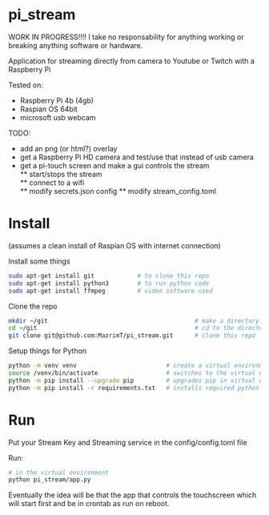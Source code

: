 # pi_stream
WORK IN PROGRESS!!!!
I take no responsability for anything working or breaking anything software or hardware.


Application for streaming directly from camera to Youtube or Twitch with a Raspberry Pi

Tested on:  
* Raspberry Pi 4b (4gb)  
* Raspian OS 64bit  
* microsoft usb webcam  
  
TODO:  
* add an png (or html?) overlay
* get a Raspberry Pi HD camera and test/use that instead of usb camera
* get a pi-touch screen and make a gui controls the stream  
** start/stops the stream  
** connect to a wifi  
** modify secrets.json config
** modify stream_config.toml

# Install
(assumes a clean install of Raspian OS with internet connection)

Install some things  
```bash 
sudo apt-get install git            # to clone this repo
sudo apt-get install python3        # to run python code
sudo apt-get install ffmpeg         # video software used
```

Clone the repo
```bash
mkdir ~/git                                         # make a directory for git projects
cd ~/git                                            # cd to the directory
git clone git@github.com:MazrimT/pi_stream.git      # clone this repo
```

Setup things for Python
```bash
python -m venv venv                         # create a virtual environment
source /venv/bin/activate                   # switches to the virtual environments python enterpreter
python -m pip install --upgrade pip         # upgrades pip in virtual environment to latest version
python -m pip install -r requirements.txt   # installs required python packages
```

# Run
Put your Stream Key and Streaming service in the config/config.toml file  
  
Run:
```bash
# in the virtual environment
python pi_stream/app.py
```
  
Eventually the idea will be that the app that controls the touchscreen which will start first and be in crontab as run on reboot.  
 